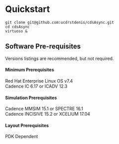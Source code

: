 # Quickstart #

```shell
git clone git@github.com:ucdrstdenis/cdsAsync.git
cd cdsAsync
virtuoso &
```

## Software Pre-requisites ##
Versions listings are recommended, but not required.

#### Minimum Prerequisites ####
Red Hat Enterprise Linux OS v7.4  
Cadence IC 6.17 or ICADV 12.3 

#### Simulation Prerequisites ####
Cadence MMSIM 15.1    or SPECTRE 16.1  
Cadence INCISIVE 15.2 or XCELIUM 17.04

#### Layout Prerequisites ####
PDK Dependent
